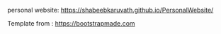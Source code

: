 personal website: https://shabeebkaruvath.github.io/PersonalWebsite/


Template from : https://bootstrapmade.com 
